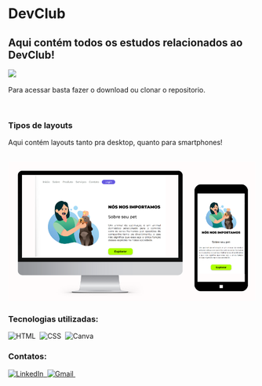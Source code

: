 # DevClub

<h2> Aqui contém todos os estudos relacionados ao DevClub! </h2>

<img width="100px" src="https://d2y5h3osumboay.cloudfront.net/wkosx0hm5abaunxn4jqzx217y5eu" />

<br/>
<p>Para acessar basta fazer o download ou clonar o repositorio.</p>
<br/>

<h3> Tipos de layouts </h3>
<p>Aqui contém layouts tanto pra desktop, quanto para smartphones!</p>
<br/>
<img width="600px" src="https://github.com/chrystophermedeiros/DevClub/blob/main/Modulo3-5/IMG/Telas.png?raw=true" />
<br/>
<h3> Tecnologias utilizadas:</h3>

![HTML](https://img.shields.io/badge/HTML5-E34F26?style=for-the-badge&logo=html5&logoColor=white)&nbsp;
![CSS](https://img.shields.io/badge/CSS3-1572B6?style=for-the-badge&logo=css3&logoColor=white)&nbsp;
![Canva](https://img.shields.io/badge/Canva-%2300C4CC.svg?&style=for-the-badge&logo=Canva&logoColor=white)&nbsp;


<h3> Contatos: </h3>

<a target="_blank" rel="noreferrer" href="https://www.linkedin.com/in/chrystopher-medeiros/">![LinkedIn](https://img.shields.io/badge/LinkedIn-0077B5?style=for-the-badge&logo=linkedin&logoColor=white)&nbsp; </a>
<a href="mailto:chrystopher312@gmail.com" target="_blank" rel="noreferrer">![Gmail](https://img.shields.io/badge/Gmail-D14836?style=for-the-badge&logo=gmail&logoColor=white)&nbsp;</a>









